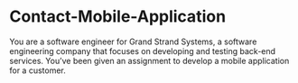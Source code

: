 # Contact-Mobile-Application
You are a software engineer for Grand Strand Systems, a software engineering company that focuses on developing and testing back-end services. You’ve been given an assignment to develop a mobile application for a customer. 
